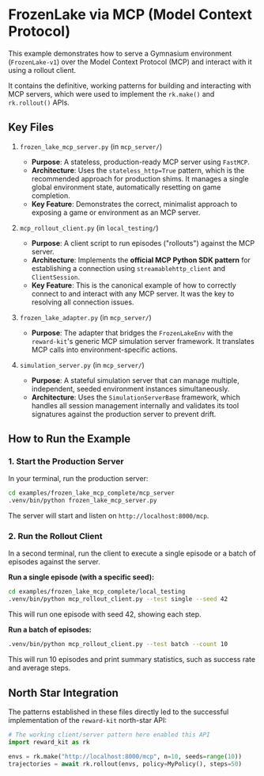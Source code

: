 # FrozenLake via MCP (Model Context Protocol)

This example demonstrates how to serve a Gymnasium environment (`FrozenLake-v1`) over the Model Context Protocol (MCP) and interact with it using a rollout client.

It contains the definitive, working patterns for building and interacting with MCP servers, which were used to implement the `rk.make()` and `rk.rollout()` APIs.

## Key Files

1.  `frozen_lake_mcp_server.py` (in `mcp_server/`)
    *   **Purpose**: A stateless, production-ready MCP server using `FastMCP`.
    *   **Architecture**: Uses the `stateless_http=True` pattern, which is the recommended approach for production shims. It manages a single global environment state, automatically resetting on game completion.
    *   **Key Feature**: Demonstrates the correct, minimalist approach to exposing a game or environment as an MCP server.

2.  `mcp_rollout_client.py` (in `local_testing/`)
    *   **Purpose**: A client script to run episodes ("rollouts") against the MCP server.
    *   **Architecture**: Implements the **official MCP Python SDK pattern** for establishing a connection using `streamablehttp_client` and `ClientSession`.
    *   **Key Feature**: This is the canonical example of how to correctly connect to and interact with any MCP server. It was the key to resolving all connection issues.

3.  `frozen_lake_adapter.py` (in `mcp_server/`)
    *   **Purpose**: The adapter that bridges the `FrozenLakeEnv` with the `reward-kit`'s generic MCP simulation server framework. It translates MCP calls into environment-specific actions.

4.  `simulation_server.py` (in `mcp_server/`)
    *   **Purpose**: A stateful simulation server that can manage multiple, independent, seeded environment instances simultaneously.
    *   **Architecture**: Uses the `SimulationServerBase` framework, which handles all session management internally and validates its tool signatures against the production server to prevent drift.

## How to Run the Example

### 1. Start the Production Server

In your terminal, run the production server:

```bash
cd examples/frozen_lake_mcp_complete/mcp_server
.venv/bin/python frozen_lake_mcp_server.py
```

The server will start and listen on `http://localhost:8000/mcp`.

### 2. Run the Rollout Client

In a second terminal, run the client to execute a single episode or a batch of episodes against the server.

**Run a single episode (with a specific seed):**
```bash
cd examples/frozen_lake_mcp_complete/local_testing
.venv/bin/python mcp_rollout_client.py --test single --seed 42
```
This will run one episode with seed 42, showing each step.

**Run a batch of episodes:**
```bash
.venv/bin/python mcp_rollout_client.py --test batch --count 10
```
This will run 10 episodes and print summary statistics, such as success rate and average steps.

## North Star Integration

The patterns established in these files directly led to the successful implementation of the `reward-kit` north-star API:

```python
# The working client/server pattern here enabled this API
import reward_kit as rk

envs = rk.make("http://localhost:8000/mcp", n=10, seeds=range(10))
trajectories = await rk.rollout(envs, policy=MyPolicy(), steps=50)
```
